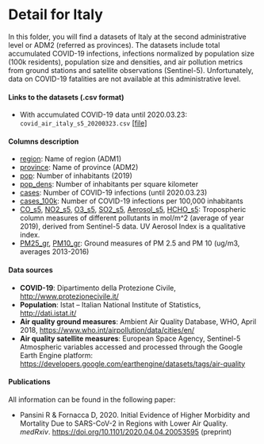 # Detail for Italy
In this folder, you will find a datasets of Italy at the second administrative level or ADM2 (referred as provinces).
The datasets include total accumulated COVID-19 infections, infections normalized by population size (100k residents), population size and densities, and air pollution metrics from ground stations and satellite observations (Sentinel-5). Unfortunately, data on COVID-19 fatalities are not available at this administrative level.  
 
#### Links to the datasets (.csv format)
- With accumulated COVID-19 data until 2020.03.23: `covid_air_italy_s5_20200323.csv` [[file]](covid_air_italy_s5_20200323.csv)
    
#### Columns description
- <ins>region</ins>: Name of region (ADM1)
- <ins>province</ins>: Name of province (ADM2)
- <ins>pop</ins>: Number of inhabitants (2019)
- <ins>pop_dens</ins>: Number of inhabitants per square kilometer
- <ins>cases</ins>: Number of COVID-19 infections (until 2020.03.23)
- <ins>cases_100k</ins>: Number of COVID-19 infections per 100,000 inhabitants
- <ins>CO_s5</ins>, <ins>NO2_s5</ins>, <ins>O3_s5</ins>, <ins>SO2_s5</ins>, <ins>Aerosol_s5</ins>, <ins>HCHO_s5</ins>: Tropospheric column measures of different pollutants in mol/m^2 (average of year 2019), derived from Sentinel-5 data. UV Aerosol Index is a qualitative index.
- <ins>PM25_gr</ins>, <ins>PM10_gr</ins>: Ground measures of PM 2.5 and PM 10 (ug/m3, averages 2013-2016)

#### Data sources
- **COVID-19**: Dipartimento della Protezione Civile, http://www.protezionecivile.it/
- **Population**: Istat – Italian National Institute of Statistics, http://dati.istat.it/
- **Air quality ground measures**: Ambient Air Quality Database, WHO, April 2018, https://www.who.int/airpollution/data/cities/en/
- **Air quality satellite measures**: European Space Agency, Sentinel-5 Atmospheric variables accessed and processed through the Google Earth Engine platform: https://developers.google.com/earthengine/datasets/tags/air-quality

#### Publications
All information can be found in the following paper:
- Pansini R & Fornacca D, 2020. Initial Evidence of Higher Morbidity and Mortality Due to SARS-CoV-2 in Regions with Lower Air Quality. _medRxiv_. https://doi.org/10.1101/2020.04.04.20053595 (preprint)


